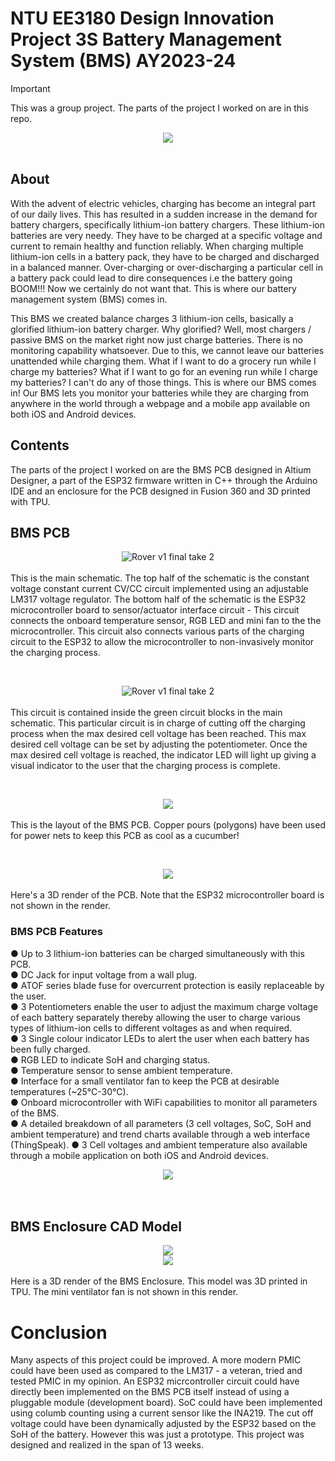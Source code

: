 # NTU EE3180 Design Innovation Project 3S Battery Management System (BMS) AY2023-24
> [!IMPORTANT]
> This was a group project. The parts of the project I worked on are in this repo.

<div align="center"><img src="https://github.com/devKarthikRaj/Smart-Battery-Management-System/blob/master/Media/Completed%20BMS%20System.png"></div><br>

## About
With the advent of electric vehicles, charging has become an integral part of our daily lives. This has resulted in a sudden increase in the demand for battery chargers, specifically lithium-ion battery chargers. These lithium-ion batteries are very needy. They have to be charged at a specific voltage and current to remain healthy and function reliably. When charging multiple lithium-ion cells in a battery pack, they have to be charged and discharged in a balanced manner. Over-charging or over-discharging a particular cell in a battery pack could lead to dire consequences i.e the battery going BOOM!!! Now we certainly do not want that. This is where our battery management system (BMS) comes in. 

This BMS we created balance charges 3 lithium-ion cells, basically a glorified lithium-ion battery charger. Why glorified? Well, most chargers / passive BMS on the market right now just charge batteries. There is no monitoring capability whatsoever. Due to this, we cannot leave our batteries unattended while charging them. What if I want to do a grocery run while I charge my batteries? What if I want to go for an evening run while I charge my batteries? I can't do any of those things. This is where our BMS comes in! Our BMS lets you monitor your batteries while they are charging from anywhere in the world through a webpage and a mobile app available on both iOS and Android devices. 

## Contents
The parts of the project I worked on are the BMS PCB designed in Altium Designer, a part of the ESP32 firmware written in C++ through the Arduino IDE and an enclosure for the PCB designed in Fusion 360 and 3D printed with TPU.

## BMS PCB
<div align="center"><img src="https://github.com/devKarthikRaj/Smart-Battery-Management-System/blob/master/Media/3S%20BMS%20Schematic%20Main.png" alt="Rover v1 final take 2"></div><br>
This is the main schematic. The top half of the schematic is the constant voltage constant current CV/CC circuit implemented using an adjustable LM317 voltage regulator. The bottom half of the schematic is the ESP32 microcontroller board to sensor/actuator interface circuit - This circuit connects the onboard temperature sensor, RGB LED and mini fan to the the microcontroller. This circuit also connects various parts of the charging circuit to the ESP32 to allow the microcontroller to non-invasively monitor the charging process.

&nbsp;

<div align="center"><img src="https://github.com/devKarthikRaj/Smart-Battery-Management-System/blob/master/Media/3S%20BMS%20Schematic%20Balance%20Indicator.png" alt="Rover v1 final take 2"></div><br>
This circuit is contained inside the green circuit blocks in the main schematic. This particular circuit is in charge of cutting off the charging process when the max desired cell voltage has been reached. This max desired cell voltage can be set by adjusting the potentiometer. Once the max desired cell voltage is reached, the indicator LED will light up giving a visual indicator to the user that the charging process is complete.

&nbsp;

<div align="center"><img src="https://github.com/devKarthikRaj/Smart-Battery-Management-System/blob/master/Media/3S%20BMS%20PCB%20v2%20Layout.png"></div><br>
This is the layout of the BMS PCB. Copper pours (polygons) have been used for power nets to keep this PCB as cool as a cucumber! <br>

&nbsp;

<div align="center"><img src="https://github.com/devKarthikRaj/Smart-Battery-Management-System/blob/master/Media/3S%20BMS%20PCB%20v2%203d%20View.png"></div><br>
Here's a 3D render of the PCB. Note that the ESP32 microcontroller board is not shown in the render.

### BMS PCB Features
●	Up to 3 lithium-ion batteries can be charged simultaneously with this PCB. <br>
●	DC Jack for input voltage from a wall plug. <br>
●	ATOF series blade fuse for overcurrent protection is easily replaceable by the user. <br>
●	3 Potentiometers enable the user to adjust the maximum charge voltage of each battery separately thereby allowing the user to charge various types of lithium-ion cells to different voltages as and when required. <br>
●	3 Single colour indicator LEDs to alert the user when each battery has been fully charged. <br>
●	RGB LED to indicate SoH and charging status. <br>
●	Temperature sensor to sense ambient temperature. <br>
●	Interface for a small ventilator fan to keep the PCB at desirable temperatures (~25°C-30°C). <br>
●	Onboard microcontroller with WiFi capabilities to monitor all parameters of the BMS. <br>
●	A detailed breakdown of all parameters (3 cell voltages, SoC, SoH and ambient temperature) and trend charts available through a web interface (ThingSpeak).
●	3 Cell voltages and ambient temperature also available through a mobile application on both iOS and Android devices.

<div align="center"><img src="https://github.com/devKarthikRaj/Smart-Battery-Management-System/blob/master/Media/ThingSpeak%20Dashboard.png"></div><br><br>

## BMS Enclosure CAD Model
<div align="center"><img src="https://github.com/devKarthikRaj/Smart-Battery-Management-System/blob/master/Media/3S%20BMS%20PCB%20Enclosure%20CAD%20Model%20(1).png"></div>
<div align="center"><img src="https://github.com/devKarthikRaj/Smart-Battery-Management-System/blob/master/Media/3S%20BMS%20PCB%20Enclosure%20CAD%20Model%20(2).png"></div><br>
Here is a 3D render of the BMS Enclosure. This model was 3D printed in TPU. The mini ventilator fan is not shown in this render.

# Conclusion
Many aspects of this project could be improved. A more modern PMIC could have been used as compared to the LM317 - a veteran, tried and tested PMIC in my opinion. An ESP32 micrcontroller circuit could have directly been implemented on the BMS PCB itself instead of using a pluggable module (development board). SoC could have been implemented using columb counting using a current sensor like the INA219. The cut off voltage could have been dynamically adjusted by the ESP32 based on the SoH of the battery. However this was just a prototype. This project was designed and realized in the span of 13 weeks.   